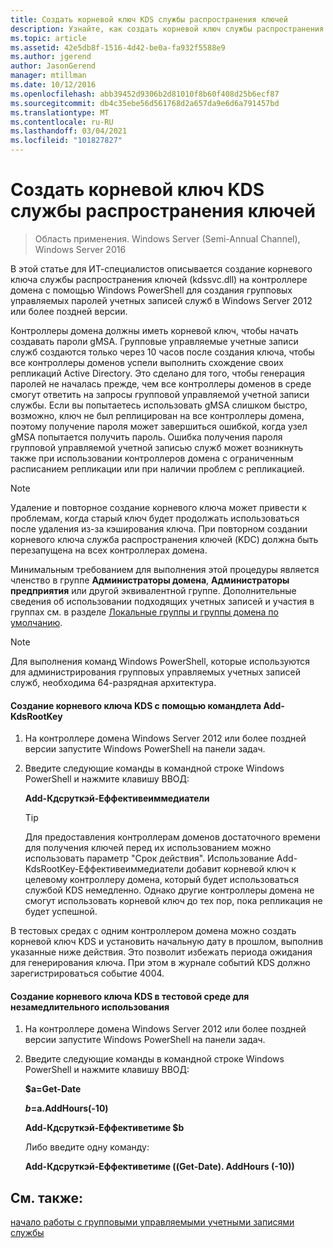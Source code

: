 ```yaml
---
title: Создать корневой ключ KDS службы распространения ключей
description: Узнайте, как создать корневой ключ службы распространения ключей (Майкрософт) (kdssvc.dll) на контроллере домена с помощью Windows PowerShell, чтобы создать групповые управляемые пароли учетных записей служб в Windows Server 2012 или более поздней версии.
ms.topic: article
ms.assetid: 42e5db8f-1516-4d42-be0a-fa932f5588e9
ms.author: jgerend
author: JasonGerend
manager: mtillman
ms.date: 10/12/2016
ms.openlocfilehash: abb39452d9306b2d81010f8b60f408d25b6ecf87
ms.sourcegitcommit: db4c35ebe56d561768d2a657da9e6d6a791457bd
ms.translationtype: MT
ms.contentlocale: ru-RU
ms.lasthandoff: 03/04/2021
ms.locfileid: "101827827"
---
```

# <a name="create-the-key-distribution-services-kds-root-key"></a>Создать корневой ключ KDS службы распространения ключей

>Область применения. Windows Server (Semi-Annual Channel), Windows Server 2016

В этой статье для ИТ-специалистов описывается создание корневого ключа службы распространения ключей (kdssvc.dll) на контроллере домена с помощью Windows PowerShell для создания групповых управляемых паролей учетных записей служб в Windows Server 2012 или более поздней версии.

Контроллеры домена должны иметь корневой ключ, чтобы начать создавать пароли gMSA. Групповые управляемые учетные записи служб создаются только через 10 часов после создания ключа, чтобы все контроллеры доменов успели выполнить схождение своих репликаций Active Directory. Это сделано для того, чтобы генерация паролей не началась прежде, чем все контроллеры доменов в среде смогут ответить на запросы групповой управляемой учетной записи службы.  Если вы попытаетесь использовать gMSA слишком быстро, возможно, ключ не был реплицирован на все контроллеры домена, поэтому получение пароля может завершиться ошибкой, когда узел gMSA попытается получить пароль. Ошибка получения пароля групповой управляемой учетной записью служб может возникнуть также при использовании контроллеров домена с ограниченным расписанием репликации или при наличии проблем с репликацией.

> [!NOTE]
> Удаление и повторное создание корневого ключа может привести к проблемам, когда старый ключ будет продолжать использоваться после удаления из-за кэширования ключа. При повторном создании корневого ключа служба распространения ключей (KDC) должна быть перезапущена на всех контроллерах домена.

Минимальным требованием для выполнения этой процедуры является членство в группе **Администраторы домена**, **Администраторы предприятия** или другой эквивалентной группе. Дополнительные сведения об использовании подходящих учетных записей и участия в группах см. в разделе [Локальные группы и группы домена по умолчанию](/previous-versions/orphan-topics/ws.10/dd728026(v=ws.10)).

> [!NOTE]
> Для выполнения команд Windows PowerShell, которые используются для администрирования групповых управляемых учетных записей служб, необходима 64-разрядная архитектура.

#### <a name="to-create-the-kds-root-key-using-the-add-kdsrootkey-cmdlet"></a>Создание корневого ключа KDS с помощью командлета Add-KdsRootKey

1.  На контроллере домена Windows Server 2012 или более поздней версии запустите Windows PowerShell на панели задач.

2.  Введите следующие команды в командной строке Windows PowerShell и нажмите клавишу ВВОД:

    **Add-Кдсруткэй-Еффективеиммедиатели**

    > [!TIP]
    > Для предоставления контроллерам доменов достаточного времени для получения ключей перед их использованием можно использовать параметр "Срок действия". Использование Add-KdsRootKey-Еффективеиммедиатели добавит корневой ключ к целевому контроллеру домена, который будет использоваться службой KDS немедленно. Однако другие контроллеры домена не смогут использовать корневой ключ до тех пор, пока репликация не будет успешной.

В тестовых средах с одним контроллером домена можно создать корневой ключ KDS и установить начальную дату в прошлом, выполнив указанные ниже действия. Это позволит избежать периода ожидания для генерирования ключа. При этом в журнале событий KDS должно зарегистрироваться событие 4004.

#### <a name="to-create-the-kds-root-key-in-a-test-environment-for-immediate-effectiveness"></a>Создание корневого ключа KDS в тестовой среде для незамедлительного использования

1.  На контроллере домена Windows Server 2012 или более поздней версии запустите Windows PowerShell на панели задач.

2.  Введите следующие команды в командной строке Windows PowerShell и нажмите клавишу ВВОД:

    **$a=Get-Date**

    **$b=$a.AddHours(-10)**

    **Add-Кдсруткэй-Еффективетиме $b**

    Либо введите одну команду:

    **Add-Кдсруткэй-Еффективетиме ((Get-Date). AddHours (-10))**

## <a name="see-also"></a>См. также:
[начало работы с групповыми управляемыми учетными записями службы](getting-started-with-group-managed-service-accounts.md)